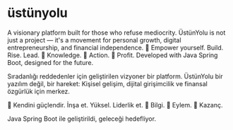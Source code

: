 # üstünyolu

A visionary platform built for those who refuse mediocrity. ÜstünYolu is not just a project — it's a movement for personal growth, digital entrepreneurship, and financial independence.  🚀 Empower yourself. Build. Rise. Lead. 🧠 Knowledge. 💼 Action. 💸 Profit.  Developed with Java Spring Boot, designed for the future.


Sıradanlığı reddedenler için geliştirilen vizyoner bir platform.
ÜstünYolu bir yazılım değil, bir hareket:
Kişisel gelişim, dijital girişimcilik ve finansal özgürlük için merkez.

🚀 Kendini güçlendir. İnşa et. Yüksel. Liderlik et.
🧠 Bilgi. 💼 Eylem. 💸 Kazanç.

Java Spring Boot ile geliştirildi, geleceği hedefliyor.
